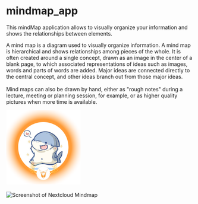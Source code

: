 # mindmap_app
 This mindMap application allows to visually organize your information and shows the relationships between elements.

A mind map is a diagram used to visually organize information. A mind map is hierarchical and shows relationships among pieces of the whole. It is often created around a single concept, drawn as an image in the center of a blank page, to which associated representations of ideas such as images, words and parts of words are added. Major ideas are connected directly to the central concept, and other ideas branch out from those major ideas.
<br><br>
Mind maps can also be drawn by hand, either as "rough notes" during a lecture, meeting or planning session, for example, or as higher quality pictures when more time is available.

![Screenshot of Nextcloud Mindmap](https://raw.githubusercontent.com/fedwiiix/mindmap_app/master/img/screenshot/1.png)
<br><br>
![Screenshot of Nextcloud Mindmap](https://raw.githubusercontent.com/fedwiiix/mindmap_app/master/img/screenshot/2.png)




